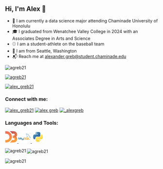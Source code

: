 ## Hi, I'm Alex 👋
- 🏫 I am currently a data science major attending Chaminade University of Honolulu
- 🎓 I graduated from Wenatchee Valley College in 2024 with an Associates Degree in Arts and Science
- ⚾️ I am a student-athlete on the baseball team
- 🏡 I am from Seattle, Washington
- 📬 Reach me at alexander.greb@student.chaminade.edu

<p align="left"> <img src="https://komarev.com/ghpvc/?username=agreb21&label=Profile%20views&color=0e75b6&style=flat" alt="agreb21" /> </p>

<p align="left"> <a href="https://github.com/ryo-ma/github-profile-trophy"><img src="https://github-profile-trophy.vercel.app/?username=agreb21" alt="agreb21" /></a> </p>

<p align="left"> <a href="https://twitter.com/alex_greb21" target="blank"><img src="https://img.shields.io/twitter/follow/alex_greb21?logo=twitter&style=for-the-badge" alt="alex_greb21" /></a> </p>

<h3 align="left">Connect with me:</h3>
<p align="left">
<a href="https://twitter.com/alex_greb21" target="blank"><img align="center" src="https://raw.githubusercontent.com/rahuldkjain/github-profile-readme-generator/master/src/images/icons/Social/twitter.svg" alt="alex_greb21" height="30" width="40" /></a>
<a href="https://linkedin.com/in/alex greb" target="blank"><img align="center" src="https://raw.githubusercontent.com/rahuldkjain/github-profile-readme-generator/master/src/images/icons/Social/linked-in-alt.svg" alt="alex greb" height="30" width="40" /></a>
<a href="https://instagram.com/_alexgreb" target="blank"><img align="center" src="https://raw.githubusercontent.com/rahuldkjain/github-profile-readme-generator/master/src/images/icons/Social/instagram.svg" alt="_alexgreb" height="30" width="40" /></a>
</p>

<h3 align="left">Languages and Tools:</h3>
<p align="left"> <a href="https://d3js.org/" target="_blank" rel="noreferrer"> <img src="https://raw.githubusercontent.com/devicons/devicon/master/icons/d3js/d3js-original.svg" alt="d3js" width="40" height="40"/> </a> <a href="https://www.mysql.com/" target="_blank" rel="noreferrer"> <img src="https://raw.githubusercontent.com/devicons/devicon/master/icons/mysql/mysql-original-wordmark.svg" alt="mysql" width="40" height="40"/> </a> <a href="https://www.python.org" target="_blank" rel="noreferrer"> <img src="https://raw.githubusercontent.com/devicons/devicon/master/icons/python/python-original.svg" alt="python" width="40" height="40"/> </a> </p>

<p><img align="left" src="https://github-readme-stats.vercel.app/api/top-langs?username=agreb21&show_icons=true&locale=en&layout=compact" alt="agreb21" /></p>

<p>&nbsp;<img align="center" src="https://github-readme-stats.vercel.app/api?username=agreb21&show_icons=true&locale=en" alt="agreb21" /></p>

<p><img align="center" src="https://github-readme-streak-stats.herokuapp.com/?user=agreb21&" alt="agreb21" /></p>

<!--
**AGreb21/AGreb21** is a ✨ _special_ ✨ repository because its `README.md` (this file) appears on your GitHub profile.

Here are some ideas to get you started:

- 🔭 I’m currently working on ...
- 🌱 I’m currently learning ...
- 👯 I’m looking to collaborate on ...
- 🤔 I’m looking for help with ...
- 💬 Ask me about ...
- 📫 How to reach me: ...
- 😄 Pronouns: ...
- ⚡ Fun fact: ...
-->
